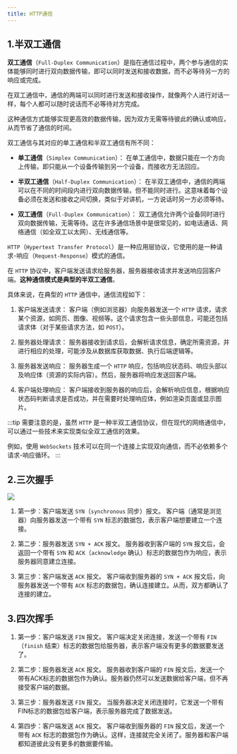 ```yaml
---
title: HTTP通信
---
```


## 1.半双工通信

**双工通信**（`Full-Duplex Communication`）是指在通信过程中，两个参与通信的实体能够同时进行双向数据传输，即可以同时发送和接收数据，而不必等待另一方的响应或完成。

在双工通信中，通信的两端可以同时进行发送和接收操作，就像两个人进行对话一样，每个人都可以随时说话而不必等待对方完成。

这种通信方式能够实现更高效的数据传输，因为双方无需等待彼此的确认或响应，从而节省了通信的时间。

双工通信与其对应的单工通信和半双工通信有所不同：

- **单工通信**（`Simplex Communication`）： 在单工通信中，数据只能在一个方向上传输，即只能从一个设备传输到另一个设备，而接收方无法回应。

- **半双工通信**（`Half-Duplex Communication`）： 在半双工通信中，通信的两端可以在不同的时间段内进行双向数据传输，但不能同时进行。这意味着每个设备必须在发送和接收之间切换，类似于对讲机，一方说话时另一方必须等待。

- **双工通信**（`Full-Duplex Communication`）： 双工通信允许两个设备同时进行双向数据传输，无需等待。这在许多通信场景中是很常见的，如电话通话、网络通信（如全双工以太网）、无线通信等。

`HTTP`（`Hypertext Transfer Protocol`）是一种应用层协议，它使用的是一种请求-响应（`Request-Response`）模式的通信。

在 `HTTP` 协议中，客户端发送请求给服务器，服务器接收请求并发送响应回客户端。**这种通信模式是典型的半双工通信**。

具体来说，在典型的 `HTTP` 通信中，通信流程如下：

1. 客户端发送请求： 客户端（例如浏览器）向服务器发送一个 `HTTP` 请求，请求某个资源，如网页、图像、视频等。这个请求包含一些头部信息，可能还包括请求体（对于某些请求方法，如 `POST`）。

2. 服务器处理请求： 服务器接收到请求后，会解析请求信息，确定所需资源，并进行相应的处理，可能涉及从数据库获取数据、执行后端逻辑等。

3. 服务器发送响应： 服务器生成一个 `HTTP` 响应，包括响应状态码、响应头部以及响应体（资源的实际内容）。然后，服务器将响应发送回客户端。

4. 客户端处理响应： 客户端接收到服务器的响应后，会解析响应信息，根据响应状态码判断请求是否成功，并在需要时处理响应体，例如渲染页面或显示图片。

:::tip
需要注意的是，虽然 `HTTP` 是一种半双工通信协议，但在现代的网络通信中，可以通过一些技术来实现类似全双工通信的效果。

例如，使用 `WebSockets` 技术可以在同一个连接上实现双向通信，而不必依赖多个请求-响应循环。
:::

## 2.三次握手

![](https://raw.githubusercontent.com/oneyoung19/vuepress-blog-img/Not-Count-Contribution/img/http-handshake.png)

1. 第一步：客户端发送 `SYN`（`synchronous` 同步）报文。
   客户端（通常是浏览器）向服务器发送一个带有 `SYN` 标志的数据包，表示客户端想要建立一个连接。

2. 第二步：服务器发送 `SYN + ACK` 报文。
   服务器收到客户端的 `SYN` 报文后，会返回一个带有 `SYN` 和 `ACK`（`acknowledge` 确认）标志的数据包作为响应，表示服务器同意建立连接。

3. 第三步：客户端发送 `ACK` 报文。
   客户端收到服务器的 `SYN + ACK` 报文后，向服务器发送一个带有 `ACK` 标志的数据包，确认连接建立。从而，双方都确认了连接的建立。

## 3.四次挥手

1. 第一步：客户端发送 `FIN` 报文。
   客户端决定关闭连接，发送一个带有 `FIN`（`finish` 结束）标志的数据包给服务器，表示客户端没有更多的数据要发送了。

2. 第二步：服务器发送 `ACK` 报文。
   服务器收到客户端的 `FIN` 报文后，发送一个带有ACK标志的数据包作为确认。服务器仍然可以发送数据给客户端，但不再接受客户端的数据。

3. 第三步：服务器发送 `FIN` 报文。
   当服务器决定关闭连接时，它发送一个带有FIN标志的数据包给客户端，表示服务器完成了数据发送。

4. 第四步：客户端发送 `ACK` 报文。
   客户端收到服务器的 `FIN` 报文后，发送一个带有 `ACK` 标志的数据包作为确认。这样，连接就完全关闭了。服务器和客户端都知道彼此没有更多的数据要传输。
